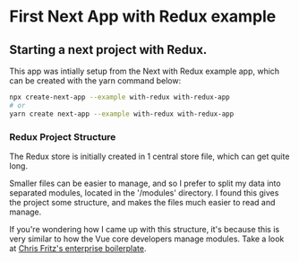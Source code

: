 # First Next App with Redux example

## Starting a next project with Redux.

This app was intially setup from the Next with Redux example app, which can be created with the yarn command below:

```bash
npx create-next-app --example with-redux with-redux-app
# or
yarn create next-app --example with-redux with-redux-app
```

### Redux Project Structure

The Redux store is initially created in 1 central store file, which can get quite long.

Smaller files can be easier to manage, and so I prefer to split my data into separated modules, located in the '/modules' directory. I found this gives the project some structure, and makes the files much easier to read and manage.

If you're wondering how I came up with this structure, it's because this is very similar to how the Vue core developers manage modules. Take a look at [Chris Fritz's enterprise boilerplate](https://github.com/chrisvfritz/vue-enterprise-boilerplate/blob/master/src/state/modules/users.js).
